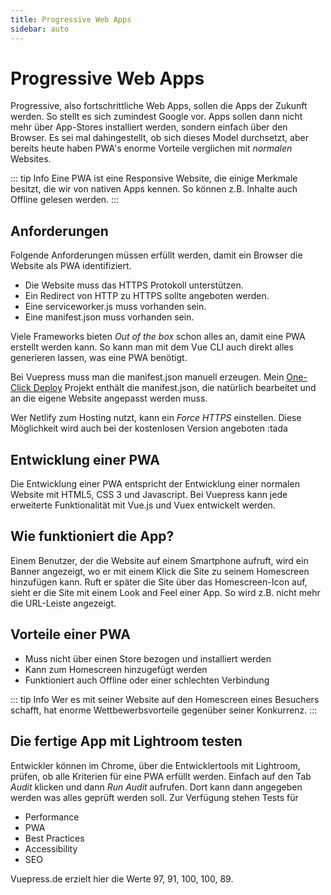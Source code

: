 ```yaml
---
title: Progressive Web Apps
sidebar: auto
---
```

# Progressive Web Apps
Progressive, also fortschrittliche Web Apps, sollen die Apps der Zukunft werden. So stellt es sich zumindest Google vor. Apps sollen dann nicht mehr über App-Stores installiert werden, sondern einfach über den Browser. Es sei mal dahingestellt, ob sich dieses Model durchsetzt, aber bereits heute haben PWA's enorme Vorteile verglichen mit *normalen* Websites.

::: tip Info
Eine PWA ist eine Responsive Website, die einige Merkmale besitzt, die wir von nativen Apps kennen. So können z.B. Inhalte auch Offline gelesen werden.
:::

## Anforderungen
Folgende Anforderungen müssen erfüllt werden, damit ein Browser die Website als PWA identifiziert.
- Die Website muss das HTTPS Protokoll unterstützen.
- Ein Redirect von HTTP zu HTTPS sollte angeboten werden.
- Eine serviceworker.js muss vorhanden sein.
- Eine manifest.json muss vorhanden sein.

Viele Frameworks bieten *Out of the box* schon alles an, damit eine PWA erstellt werden kann. So kann man mit dem Vue CLI auch direkt alles generieren lassen, was eine PWA benötigt.

Bei Vuepress muss man die manifest.json manuell erzeugen. Mein [One-Click Deploy](/one-click-deploy/) Projekt enthält die manifest.json, die natürlich bearbeitet und an die eigene Website angepasst werden muss.

Wer Netlify zum Hosting nutzt, kann ein *Force HTTPS* einstellen. Diese Möglichkeit wird auch bei der kostenlosen Version angeboten :tada

## Entwicklung einer PWA
Die Entwicklung einer PWA entspricht der Entwicklung einer normalen Website mit HTML5, CSS 3 und Javascript. Bei Vuepress kann jede erweiterte Funktionalität mit Vue.js und Vuex entwickelt werden.

## Wie funktioniert die App?
Einem Benutzer, der die Website auf einem Smartphone aufruft, wird ein Banner angezeigt, wo er mit einem Klick die Site zu seinem Homescreen hinzufügen kann.
Ruft er später die Site über das Homescreen-Icon auf, sieht er die Site mit einem Look and Feel einer App. So wird z.B. nicht mehr die URL-Leiste angezeigt.

## Vorteile einer PWA
- Muss nicht über einen Store bezogen und installiert werden
- Kann zum Homescreen hinzugefügt werden
- Funktioniert auch Offline oder einer schlechten Verbindung

::: tip Info
Wer es mit seiner Website auf den Homescreen eines Besuchers schafft, hat enorme Wettbewerbsvorteile gegenüber seiner Konkurrenz.
:::

## Die fertige App mit Lightroom testen
Entwickler können im Chrome, über die Entwicklertools mit Lightroom, prüfen, ob alle Kriterien für eine PWA erfüllt werden. Einfach auf den Tab *Audit* klicken und dann *Run Audit* aufrufen. Dort kann dann angegeben werden was alles geprüft werden  soll.
Zur Verfügung stehen Tests für
- Performance
- PWA
- Best Practices
- Accessibility
- SEO

Vuepress.de erzielt hier die Werte 97, 91, 100, 100, 89.
